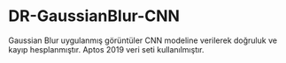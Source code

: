 # DR-GaussianBlur-CNN
Gaussian Blur uygulanmış görüntüler CNN modeline verilerek doğruluk ve kayıp hesplanmıştır.
Aptos 2019 veri seti kullanılmıştır.

